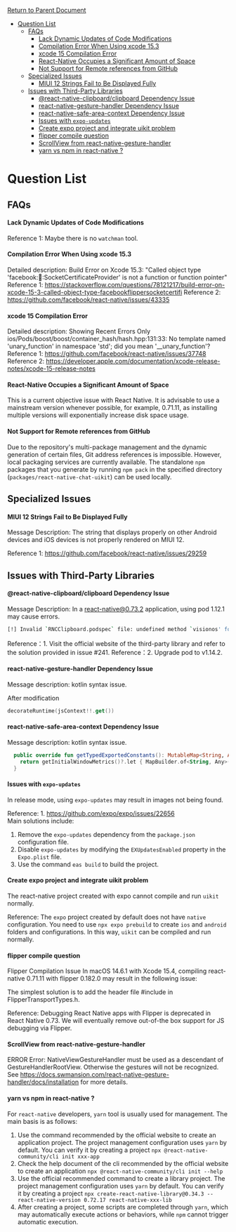 [Return to Parent Document](./index.en.md)

- [Question List](#question-list)
  - [FAQs](#faqs)
      - [Lack Dynamic Updates of Code Modifications](#lack-dynamic-updates-of-code-modifications)
      - [Compilation Error When Using xcode 15.3](#compilation-error-when-using-xcode-153)
      - [xcode 15 Compilation Error](#xcode-15-compilation-error)
      - [React-Native Occupies a Significant Amount of Space](#react-native-occupies-a-significant-amount-of-space)
      - [Not Support for Remote references from GitHub](#not-support-for-remote-references-from-github)
  - [Specialized Issues](#specialized-issues)
      - [MIUI 12 Strings Fail to Be Displayed Fully](#miui-12-strings-fail-to-be-displayed-fully)
  - [Issues with Third-Party Libraries](#issues-with-third-party-libraries)
      - [@react-native-clipboard/clipboard Dependency Issue](#react-native-clipboardclipboard-dependency-issue)
      - [react-native-gesture-handler Dependency Issue](#react-native-gesture-handler-dependency-issue)
      - [react-native-safe-area-context Dependency Issue](#react-native-safe-area-context-dependency-issue)
      - [Issues with `expo-updates`](#issues-with-expo-updates)
      - [Create expo project and integrate uikit problem](#create-expo-project-and-integrate-uikit-problem)
      - [flipper compile question](#flipper-compile-question)
      - [ScrollView from react-native-gesture-handler](#scrollview-from-react-native-gesture-handler)
      - [yarn vs npm in react-native ?](#yarn-vs-npm-in-react-native-)

# Question List

## FAQs

#### Lack Dynamic Updates of Code Modifications

Reference 1: Maybe there is no `watchman` tool.

#### Compilation Error When Using xcode 15.3

Detailed description: Build Error on Xcode 15.3: "Called object type 'facebook::flipper::SocketCertificateProvider' is not a function or function pointer"
Reference 1: https://stackoverflow.com/questions/78121217/build-error-on-xcode-15-3-called-object-type-facebookflippersocketcertifi
Reference 2: https://github.com/facebook/react-native/issues/43335

#### xcode 15 Compilation Error

Detailed description:
Showing Recent Errors Only
ios/Pods/boost/boost/container_hash/hash.hpp:131:33: No template named 'unary_function' in namespace 'std'; did you mean '\_\_unary_function'?
Reference 1: https://github.com/facebook/react-native/issues/37748
Reference 2: https://developer.apple.com/documentation/xcode-release-notes/xcode-15-release-notes

#### React-Native Occupies a Significant Amount of Space

This is a current objective issue with React Native. It is advisable to use a mainstream version whenever possible, for example, 0.71.11, as installing multiple versions will exponentially increase disk space usage.

#### Not Support for Remote references from GitHub

Due to the repository's multi-package management and the dynamic generation of certain files, Git address references is impossible. However, local packaging services are currently available. The standalone `npm` packages that you generate by running `npm pack` in the specified directory (`packages/react-native-chat-uikit`) can be used locally.

## Specialized Issues

#### MIUI 12 Strings Fail to Be Displayed Fully

Message Description: The string that displays properly on other Android devices and iOS devices is not properly rendered on MIUI 12.

Reference 1: https://github.com/facebook/react-native/issues/29259

## Issues with Third-Party Libraries

#### @react-native-clipboard/clipboard Dependency Issue

Message Description: In a react-native@0.73.2 application, using pod 1.12.1 may cause errors.

```sh
[!] Invalid `RNCClipboard.podspec` file: undefined method `visionos' for #<Pod::Specification name="RNCClipboard">.
```

Reference：1. Visit the official website of the third-party library and refer to the solution provided in issue #241.
Reference：2. Upgrade pod to v1.14.2.

#### react-native-gesture-handler Dependency Issue

Message description: kotlin syntax issue.

After modification

```kotlin
decorateRuntime(jsContext!!.get())
```

#### react-native-safe-area-context Dependency Issue

Message description: kotlin syntax issue.

```kotlin
  public override fun getTypedExportedConstants(): MutableMap<String, Any>? {
    return getInitialWindowMetrics()?.let { MapBuilder.of<String, Any>("initialWindowMetrics", it) }
  }
```

#### Issues with `expo-updates`

In release mode, using `expo-updates` may result in images not being found.

Reference: 1. https://github.com/expo/expo/issues/22656  
Main solutions include:

1. Remove the `expo-updates` dependency from the `package.json` configuration file.
2. Disable `expo-updates` by modifying the `EXUpdatesEnabled` property in the `Expo.plist` file.
3. Use the command `eas build` to build the project.

#### Create expo project and integrate uikit problem

The react-native project created with expo cannot compile and run `uikit` normally.

Reference: The `expo` project created by default does not have `native` configuration. You need to use `npx expo prebuild` to create `ios` and `android` folders and configurations. In this way, `uikit` can be compiled and run normally.

#### flipper compile question

Flipper Compilation Issue
In macOS 14.6.1 with Xcode 15.4, compiling react-native 0.71.11 with flipper 0.182.0 may result in the following issue:

The simplest solution is to add the header file #include <functional> in FlipperTransportTypes.h.

Reference: Debugging React Native apps with Flipper is deprecated in React Native 0.73. We will eventually remove out-of-the box support for JS debugging via Flipper.

#### ScrollView from react-native-gesture-handler

ERROR Error: NativeViewGestureHandler must be used as a descendant of GestureHandlerRootView. Otherwise the gestures will not be recognized. See https://docs.swmansion.com/react-native-gesture-handler/docs/installation for more details.

#### yarn vs npm in react-native ?

For `react-native` developers, `yarn` tool is usually used for management. The main basis is as follows:

1. Use the command recommended by the official website to create an application project. The project management configuration uses `yarn` by default. You can verify it by creating a project `npx @react-native-community/cli init xxx-app`
2. Check the help document of the cli recommended by the official website to create an application `npx @react-native-community/cli init --help `
3. Use the official recommended command to create a library project. The project management configuration uses `yarn` by default. You can verify it by creating a project `npx create-react-native-library@0.34.3 --react-native-version 0.72.17 react-native-xxx-lib`
4. After creating a project, some scripts are completed through `yarn`, which may automatically execute actions or behaviors, while `npm` cannot trigger automatic execution.
